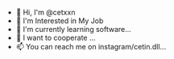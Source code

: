 - 👋 Hi, I'm @cetxxn
- 💎 I'm Interested in My Job
- 👔 I'm currently learning software...
- 📲 I want to cooperate ...
- 📫 You can reach me on instagram/cetin.dll...
